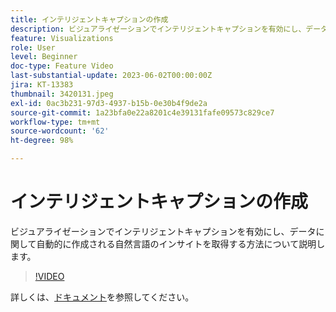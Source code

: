 ```yaml
---
title: インテリジェントキャプションの作成
description: ビジュアライゼーションでインテリジェントキャプションを有効にし、データに関して自動的に作成される自然言語のインサイトを取得する方法について説明します。
feature: Visualizations
role: User
level: Beginner
doc-type: Feature Video
last-substantial-update: 2023-06-02T00:00:00Z
jira: KT-13383
thumbnail: 3420131.jpeg
exl-id: 0ac3b231-97d3-4937-b15b-0e30b4f9de2a
source-git-commit: 1a23bfa0e22a8201c4e39131fafe09573c829ce7
workflow-type: tm+mt
source-wordcount: '62'
ht-degree: 98%

---
```


# インテリジェントキャプションの作成

ビジュアライゼーションでインテリジェントキャプションを有効にし、データに関して自動的に作成される自然言語のインサイトを取得する方法について説明します。

>[!VIDEO](https://video.tv.adobe.com/v/3443139/?learn=on&captions=jpn)

詳しくは、[ドキュメント](https://experienceleague.adobe.com/docs/analytics-platform/using/cja-workspace/visualizations/intelligent-captions.html?lang=ja)を参照してください。

